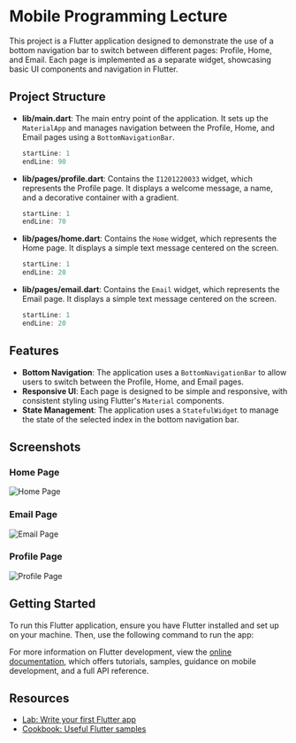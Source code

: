 # Mobile Programming Lecture

This project is a Flutter application designed to demonstrate the use of a bottom navigation bar to switch between different pages: Profile, Home, and Email. Each page is implemented as a separate widget, showcasing basic UI components and navigation in Flutter.

## Project Structure

- **lib/main.dart**: The main entry point of the application. It sets up the `MaterialApp` and manages navigation between the Profile, Home, and Email pages using a `BottomNavigationBar`.
  ```dart:lib/main.dart
  startLine: 1
  endLine: 90
  ```

- **lib/pages/profile.dart**: Contains the `I1201220033` widget, which represents the Profile page. It displays a welcome message, a name, and a decorative container with a gradient.
  ```dart:lib/pages/profile.dart
  startLine: 1
  endLine: 70
  ```

- **lib/pages/home.dart**: Contains the `Home` widget, which represents the Home page. It displays a simple text message centered on the screen.
  ```dart:lib/pages/home.dart
  startLine: 1
  endLine: 20
  ```

- **lib/pages/email.dart**: Contains the `Email` widget, which represents the Email page. It displays a simple text message centered on the screen.
  ```dart:lib/pages/email.dart
  startLine: 1
  endLine: 20
  ```

## Features

- **Bottom Navigation**: The application uses a `BottomNavigationBar` to allow users to switch between the Profile, Home, and Email pages.
- **Responsive UI**: Each page is designed to be simple and responsive, with consistent styling using Flutter's `Material` components.
- **State Management**: The application uses a `StatefulWidget` to manage the state of the selected index in the bottom navigation bar.

## Screenshots

### Home Page
![Home Page](images/log/home.png)

### Email Page
![Email Page](images/log/email.png)

### Profile Page
![Profile Page](images/log/profile.png)

## Getting Started

To run this Flutter application, ensure you have Flutter installed and set up on your machine. Then, use the following command to run the app:


For more information on Flutter development, view the [online documentation](https://docs.flutter.dev/), which offers tutorials, samples, guidance on mobile development, and a full API reference.

## Resources

- [Lab: Write your first Flutter app](https://docs.flutter.dev/get-started/codelab)
- [Cookbook: Useful Flutter samples](https://docs.flutter.dev/cookbook)